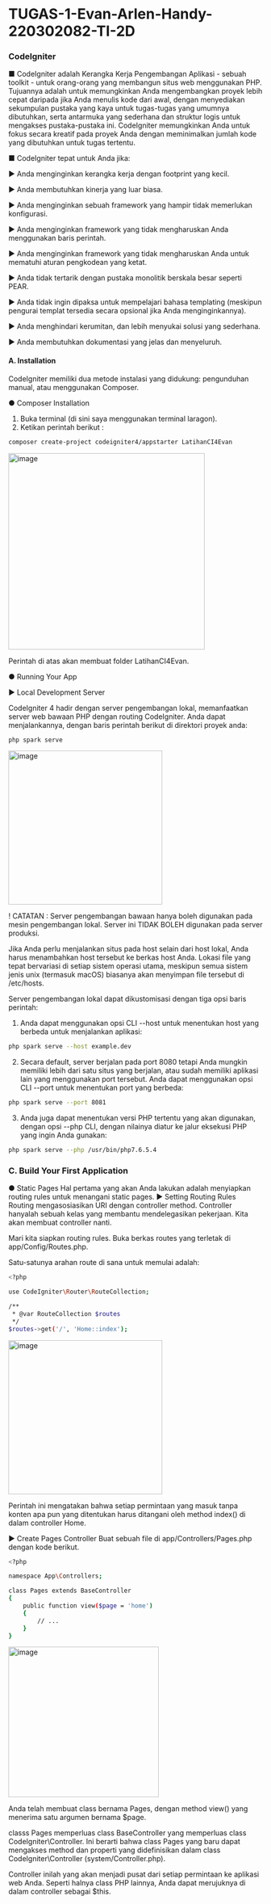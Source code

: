 # TUGAS-1-Evan-Arlen-Handy-220302082-TI-2D

### CodeIgniter
■ CodeIgniter adalah Kerangka Kerja Pengembangan Aplikasi - sebuah toolkit - untuk orang-orang yang membangun situs web menggunakan PHP. Tujuannya adalah untuk memungkinkan Anda mengembangkan proyek lebih cepat daripada jika Anda menulis kode dari awal, dengan menyediakan sekumpulan pustaka yang kaya untuk tugas-tugas yang umumnya dibutuhkan, serta antarmuka yang sederhana dan struktur logis untuk mengakses pustaka-pustaka ini. CodeIgniter memungkinkan Anda untuk fokus secara kreatif pada proyek Anda dengan meminimalkan jumlah kode yang dibutuhkan untuk tugas tertentu.

■ CodeIgniter tepat untuk Anda jika:

► Anda menginginkan kerangka kerja dengan footprint yang kecil.

► Anda membutuhkan kinerja yang luar biasa.

► Anda menginginkan sebuah framework yang hampir tidak memerlukan konfigurasi.

► Anda menginginkan framework yang tidak mengharuskan Anda menggunakan baris perintah.

► Anda menginginkan framework yang tidak mengharuskan Anda untuk mematuhi aturan pengkodean yang ketat.

► Anda tidak tertarik dengan pustaka monolitik berskala besar seperti PEAR.

► Anda tidak ingin dipaksa untuk mempelajari bahasa templating (meskipun pengurai templat tersedia secara opsional jika Anda menginginkannya).

► Anda menghindari kerumitan, dan lebih menyukai solusi yang sederhana.

► Anda membutuhkan dokumentasi yang jelas dan menyeluruh.



#### A. Installation
CodeIgniter memiliki dua metode instalasi yang didukung: pengunduhan manual, atau menggunakan Composer.

● Composer Installation
1. Buka terminal (di sini saya menggunakan terminal laragon).
2. Ketikan perintah berikut : 
```bash
composer create-project codeigniter4/appstarter LatihanCI4Evan
```
<img width="389" alt="image" src="https://github.com/EvanArlen194/TUGAS-1-Evan-Arlen-Handy-220302082-TI-2D/assets/124815888/17f19fdf-9188-422b-94bc-4d2b584a6ccd">

Perintah di atas akan membuat folder LatihanCI4Evan.

● Running Your App

► Local Development Server

CodeIgniter 4 hadir dengan server pengembangan lokal, memanfaatkan server web bawaan PHP dengan routing CodeIgniter. Anda dapat menjalankannya, dengan baris perintah berikut di direktori proyek anda:
```bash
php spark serve
```
<img width="305" alt="image" src="https://github.com/EvanArlen194/TUGAS-1-Evan-Arlen-Handy-220302082-TI-2D/assets/124815888/3eeed5e7-f049-4d54-b7d2-883cc5d462a1">

! CATATAN : Server pengembangan bawaan hanya boleh digunakan pada mesin pengembangan lokal. Server ini TIDAK BOLEH digunakan pada server produksi.

Jika Anda perlu menjalankan situs pada host selain dari host lokal, Anda harus menambahkan host tersebut ke berkas host Anda. Lokasi file yang tepat bervariasi di setiap sistem operasi utama, meskipun semua sistem jenis unix (termasuk macOS) biasanya akan menyimpan file tersebut di /etc/hosts.

Server pengembangan lokal dapat dikustomisasi dengan tiga opsi baris perintah:

1. Anda dapat menggunakan opsi CLI --host untuk menentukan host yang berbeda untuk menjalankan aplikasi:
```bash
php spark serve --host example.dev
```
2. Secara default, server berjalan pada port 8080 tetapi Anda mungkin memiliki lebih dari satu situs yang berjalan, atau sudah memiliki aplikasi lain yang menggunakan port tersebut. Anda dapat menggunakan opsi CLI --port untuk menentukan port yang berbeda:
```bash
php spark serve --port 8081
```
3. Anda juga dapat menentukan versi PHP tertentu yang akan digunakan, dengan opsi --php CLI, dengan nilainya diatur ke jalur eksekusi PHP yang ingin Anda gunakan:
```bash
php spark serve --php /usr/bin/php7.6.5.4
```

### C. Build Your First Application
● Static Pages
Hal pertama yang akan Anda lakukan adalah menyiapkan routing rules untuk menangani static pages.
► Setting Routing Rules
Routing mengasosiasikan URI dengan controller method. Controller hanyalah sebuah kelas yang membantu mendelegasikan pekerjaan. Kita akan membuat controller nanti.

Mari kita siapkan routing rules. Buka berkas routes yang terletak di app/Config/Routes.php.

Satu-satunya arahan route di sana untuk memulai adalah:

```bash
<?php

use CodeIgniter\Router\RouteCollection;

/**
 * @var RouteCollection $routes
 */
$routes->get('/', 'Home::index');
```
<img width="305" alt="image" src="https://github.com/EvanArlen194/TUGAS-1-Evan-Arlen-Handy-220302082-TI-2D/assets/124815888/2f2f2527-2073-436d-85ce-3c6860428763">

Perintah ini mengatakan bahwa setiap permintaan yang masuk tanpa konten apa pun yang ditentukan harus ditangani oleh method index() di dalam controller Home.

► Create Pages Controller
Buat sebuah file di app/Controllers/Pages.php dengan kode berikut.
```bash
<?php

namespace App\Controllers;

class Pages extends BaseController
{
    public function view($page = 'home')
    {
        // ...
    }
}
```
<img width="298" alt="image" src="https://github.com/EvanArlen194/TUGAS-1-Evan-Arlen-Handy-220302082-TI-2D/assets/124815888/a25f55df-3a0d-4583-b25e-c823e0b4d12b">

Anda telah membuat class bernama Pages, dengan method view() yang menerima satu argumen bernama $page.

classs Pages memperluas class BaseController yang memperluas class CodeIgniter\Controller. Ini berarti bahwa class Pages yang baru dapat mengakses method dan properti yang didefinisikan dalam class CodeIgniter\Controller (system/Controller.php).

Controller inilah yang akan menjadi pusat dari setiap permintaan ke aplikasi web Anda. Seperti halnya class PHP lainnya, Anda dapat merujuknya di dalam controller sebagai $this.




